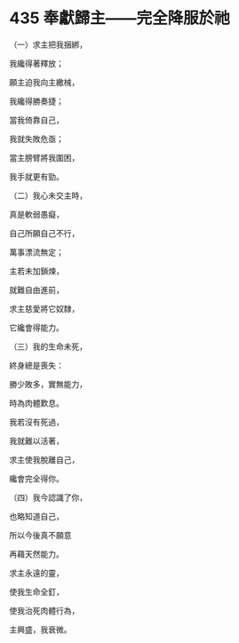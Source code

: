 # 435 奉獻歸主——完全降服於祂

（一）求主把我捆綁，

我纔得著釋放；

願主迫我向主繳械，

我纔得勝奏捷；

當我倚靠自己，

我就失敗危亟；

當主膀臂將我圍困，

我手就更有勁。

（二）我心未交主時，

真是軟弱愚癡，

自己所願自己不行，

萬事漂流無定；

主若未加鎖煉，

就難自由進前，

求主慈愛將它奴隸，

它纔會得能力。

（三）我的生命未死，

終身總是喪失：

勝少敗多，實無能力，

時為肉體歎息。

我若沒有死過，

我就難以活著，

求主使我脫離自己，

纔會完全得你。

（四）我今認識了你，

也略知道自己，

所以今後真不願意

再藉天然能力。

求主永遠的靈，

使我生命全釘，

使我治死肉體行為，

主興盛，我衰微。

